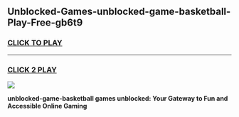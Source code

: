 
## Unblocked-Games-unblocked-game-basketball-Play-Free-gb6t9
<h3>
<a href="https://premium76.site?title=unblocked-game-basketball&ref=24M">CLICK TO PLAY</a></h3>
<hr>

<h3>
<a href="https://premium76.site?title=unblocked-game-basketball&ref=24M">CLICK 2 PLAY</a>
  
</h3>

<a href="https://premium76.site?title=unblocked-game-basketball&ref=24M"><img src="https://clearcache.store/games.png"></a>


**unblocked-game-basketball games unblocked: Your Gateway to Fun and Accessible Online Gaming**
